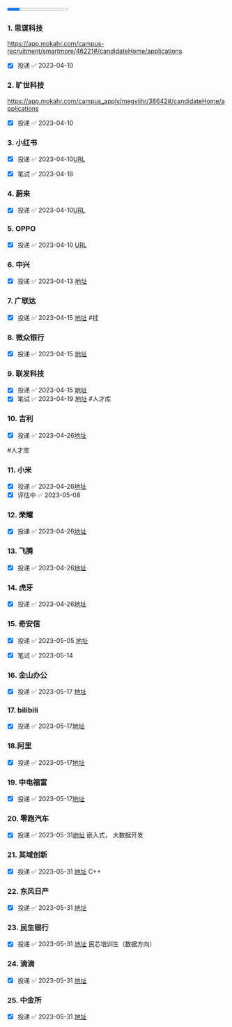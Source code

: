 <progress value="10" max="50"></progress>


### 1. 思谋科技
https://app.mokahr.com/campus-recruitment/smartmore/46221#/candidateHome/applications    
- [x] 投递 ✅ 2023-04-10



### 2. 旷世科技
https://app.mokahr.com/campus_apply/megviihr/38642#/candidateHome/applications
- [x] 投递 ✅ 2023-04-10



### 3. 小红书
- [x] 投递 ✅ 2023-04-10[URL](https://job.xiaohongshu.com/record/campus)
- [x] 笔试 ✅ 2023-04-18 




### 4. 蔚来
- [x] 投递 ✅ 2023-04-10[URL](https://nio.jobs.feishu.cn/referral/campus/position/application?token=MzsxNjgxMDEwNDY0MTU0OzY5ODI3MjY2NDg3ODU2ODM5OTk7MA)



### 5. OPPO
- [x] 投递 ✅ 2023-04-10 [URL](https://careers.oppo.com/campus/record)




### 6. 中兴
- [x] 投递 ✅ 2023-04-13 [地址](https://app.mokahr.com/campus-recruitment/zte/46903#/candidateHome/applications)



### 7. 广联达
- [x] 投递 ✅ 2023-04-15 [地址](https://app.mokahr.com/campus-recruitment/glodon/91966?sourceToken=e985f8ede5446c291e29ea0ea51bde4a#/candidateHome/applications) 
#挂


### 8. 微众银行
- [x] 投递 ✅ 2023-04-15 [地址](https://app-tc.mokahr.com/campus-recruitment/webankhr/18005#/candidateHome/applications)



### 9. 联发科技
- [x] 投递 ✅ 2023-04-15 [地址](https://mediatek.zhiye.com/personal/deliveryRecord)
- [x] 笔试 ✅ 2023-04-19 [地址](https://pro-sch-exam-new.oxcoder.com.cn/#/confirm-join?cid=1840&eid=41971&sid=2243078&code=921229)
#人才库 

### 10. 吉利
- [x] 投递 ✅ 2023-04-26[地址](https://campus.geely.com/hcm-web/#/ucenter/cmine)

#人才库

### **11. 小米**    
- [x] 投递 ✅ 2023-04-26[地址](https://xiaomi.jobs.f.mioffice.cn/internship/position/application?spread=6AA3R7B)
- [x] 评估中 ✅ 2023-05-08

### 12. 荣耀
- [x] 投递 ✅ 2023-04-26[地址](https://career.hihonor.com/SU61b9b9992f9d24431f5050a5/pb/account.html#/myDeliver)


### 13. 飞腾
- [x] 投递 ✅ 2023-04-26[地址](https://www.wjx.top/vm/OtY5kGP.aspx)

### 14. 虎牙
- [x] 投递 ✅ 2023-04-26[地址](https://app.mokahr.com/campus_apply/huya/4112#/candidateHome/applications)


### 15. 奇安信
- [x] 投递 ✅ 2023-05-05 [地址](https://app.mokahr.com/campus-recruitment/qianxin/29182#/candidateHome/applications)

- [x] 笔试 ✅ 2023-05-14



### 16. 金山办公
- [x] 投递 ✅ 2023-05-17 [地址](https://join.wps.cn/campus-recruitment/wps/41436#/candidateHome/applications)

### 17. bilibili
- [x] 投递 ✅ 2023-05-17[地址](https://jobs.bilibili.com/campus/records)

### 18.阿里
- [x] 投递 ✅ 2023-05-17[地址](https://talent.alibaba.com/personal/campus-application?lang=zh)

### 19. 中电福富
- [x] 投递 ✅ 2023-05-17[地址](http://zhaopin.ffcs.cn:6688/recruitment/frontend-client/index.html#/my-position)

### 20. 零跑汽车
- [x] 投递 ✅ 2023-05-31[地址](https://leapmotor.zhiye.com/Portal/Apply/Index)
嵌入式， 大数据开发

### 21. 其域创新
- [x] 投递 ✅ 2023-05-31 [地址](https://pecivkvtit.feishu.cn/share/base/form/shrcniKHfF0E6Hb7wAQHRTTup6d)
C++

### 22. 东风日产
- [x] 投递 ✅ 2023-05-31 [地址](https://dongfengnissan.zhiye.com/Portal/Apply/Index)

### 23. 民生银行
- [x] 投递 ✅ 2023-05-31 [地址](http://career.cmbc.com.cn:8080/#/app/usercenter)
民芯培训生（数据方向）

### 24. 滴滴
- [x] 投递 ✅ 2023-05-31 [地址](https://campus.didiglobal.com/campus_apply/didiglobal/96064#/candidateHome/applications)

### 25. 中金所
- [x] 投递 ✅ 2023-05-31 [地址](https://cffexit.zhiye.com/Portal/Apply/Index)



